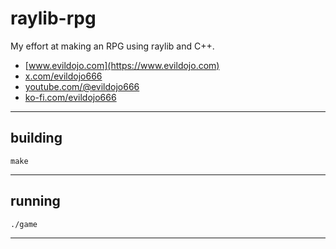 # raylib-rpg

My effort at making an RPG using raylib and C++.

- [www.evildojo.com](https://www.evildojo.com)
- [x.com/evildojo666](https://www.x.com/evildojo666)
- [youtube.com/@evildojo666](https://www.youtube.com/@evildojo666)
- [ko-fi.com/evildojo666](https://ko-fi.com/evildojo666)

-----

## building

```
make
```

-----

## running

```
./game
```

-----

